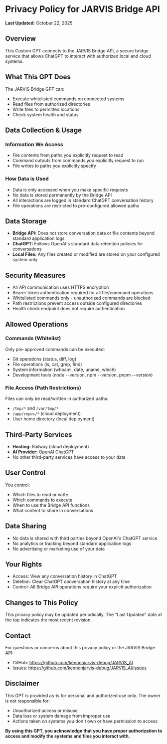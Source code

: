# Privacy Policy for JARVIS Bridge API

**Last Updated:** October 22, 2025

## Overview

This Custom GPT connects to the JARVIS Bridge API, a secure bridge service that allows ChatGPT to interact with authorized local and cloud systems.

## What This GPT Does

The JARVIS Bridge GPT can:
- Execute whitelisted commands on connected systems
- Read files from authorized directories
- Write files to permitted locations
- Check system health and status

## Data Collection & Usage

### Information We Access
- File contents from paths you explicitly request to read
- Command outputs from commands you explicitly request to run
- File writes to paths you explicitly specify

### How Data is Used
- Data is only accessed when you make specific requests
- No data is stored permanently by the Bridge API
- All interactions are logged in standard ChatGPT conversation history
- File operations are restricted to pre-configured allowed paths

## Data Storage

- **Bridge API:** Does not store conversation data or file contents beyond standard application logs
- **ChatGPT:** Follows OpenAI's standard data retention policies for conversations
- **Local Files:** Any files created or modified are stored on your configured system only

## Security Measures

- All API communication uses HTTPS encryption
- Bearer token authentication required for all file/command operations
- Whitelisted commands only - unauthorized commands are blocked
- Path restrictions prevent access outside configured directories
- Health check endpoint does not require authentication

## Allowed Operations

### Commands (Whitelist)
Only pre-approved commands can be executed:
- Git operations (status, diff, log)
- File operations (ls, cat, grep, find)
- System information (whoami, date, uname, which)
- Development tools (node --version, npm --version, pnpm --version)

### File Access (Path Restrictions)
Files can only be read/written in authorized paths:
- `/tmp/*` and `/var/tmp/*`
- `/app/repos/*` (cloud deployment)
- User home directory (local deployment)

## Third-Party Services

- **Hosting:** Railway (cloud deployment)
- **AI Provider:** OpenAI ChatGPT
- No other third-party services have access to your data

## User Control

You control:
- Which files to read or write
- Which commands to execute
- When to use the Bridge API functions
- What content to share in conversations

## Data Sharing

- No data is shared with third parties beyond OpenAI's ChatGPT service
- No analytics or tracking beyond standard application logs
- No advertising or marketing use of your data

## Your Rights

- Access: View any conversation history in ChatGPT
- Deletion: Clear ChatGPT conversation history at any time
- Control: All Bridge API operations require your explicit authorization

## Changes to This Policy

This privacy policy may be updated periodically. The "Last Updated" date at the top indicates the most recent revision.

## Contact

For questions or concerns about this privacy policy or the JARVIS Bridge API:
- GitHub: https://github.com/kennonjarvis-debug/JARVIS_AI
- Issues: https://github.com/kennonjarvis-debug/JARVIS_AI/issues

## Disclaimer

This GPT is provided as-is for personal and authorized use only. The owner is not responsible for:
- Unauthorized access or misuse
- Data loss or system damage from improper use
- Actions taken on systems you don't own or have permission to access

**By using this GPT, you acknowledge that you have proper authorization to access and modify the systems and files you interact with.**
